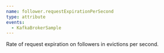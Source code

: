 ```yaml
---
name: follower.requestExpirationPerSecond
type: attribute
events:
  - KafkaBrokerSample
---
```


Rate of request expiration on followers in evictions per second.